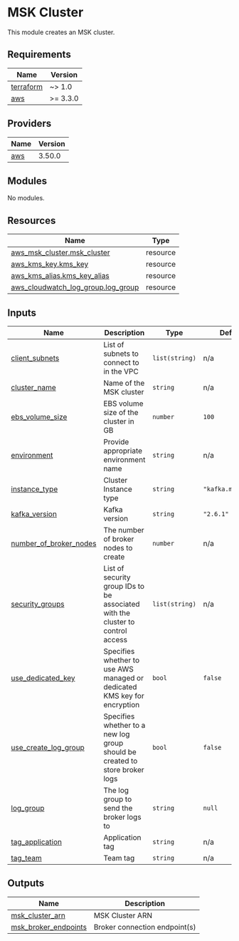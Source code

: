# MSK Cluster

This module creates an MSK cluster.

## Requirements

| Name | Version |
|------|---------|
| <a name="requirement_terraform"></a> [terraform](#requirement\_terraform) | ~> 1.0 |
| <a name="requirement_aws"></a> [aws](#requirement\_aws) | >= 3.3.0 |

## Providers

| Name | Version |
|------|---------|
| <a name="provider_aws"></a> [aws](#provider\_aws) | 3.50.0 |

## Modules

No modules.

## Resources

| Name | Type |
|------|------|
| [aws_msk_cluster.msk_cluster](https://registry.terraform.io/providers/hashicorp/aws/latest/docs/resources/msk_cluster) | resource |
| [aws_kms_key.kms_key](https://registry.terraform.io/providers/hashicorp/aws/latest/docs/resources/kms_key) | resource |
| [aws_kms_alias.kms_key_alias](https://registry.terraform.io/providers/hashicorp/aws/latest/docs/resources/kms_alias) | resource |
| [aws_cloudwatch_log_group.log_group](https://registry.terraform.io/providers/hashicorp/aws/latest/docs/resources/cloudwatch_log_group) | resource |

## Inputs

| Name | Description | Type | Default | Required |
|------|-------------|------|---------|:--------:|
| <a name="input_client_subnets"></a> [client\_subnets](#input\_client\_subnets) | List of subnets to connect to in the VPC | `list(string)` | n/a | yes |
| <a name="input_cluster_name"></a> [cluster\_name](#input\_cluster\_name) | Name of the MSK cluster | `string` | n/a | yes |
| <a name="input_ebs_volume_size"></a> [ebs\_volume\_size](#input\_ebs\_volume\_size) | EBS volume size of the cluster in GB | `number` | `100` | no |
| <a name="input_environment"></a> [environment](#input\_environment) | Provide appropriate environment name | `string` | n/a | yes |
| <a name="input_instance_type"></a> [instance\_type](#input\_instance\_type) | Cluster Instance type | `string` | `"kafka.m5.large"` | no |
| <a name="input_kafka_version"></a> [kafka\_version](#input\_kafka\_version) | Kafka version | `string` | `"2.6.1"` | no |
| <a name="input_number_of_broker_nodes"></a> [number\_of\_broker\_nodes](#input\_number\_of\_broker\_nodes) | The number of broker nodes to create | `number` | n/a | yes |
| <a name="input_security_groups"></a> [security\_groups](#input\_security\_groups) | List of security group IDs to be associated with the cluster to control access | `list(string)` | n/a | yes |
| <a name="input_use_dedicated_key"></a> [use\_dedicated\_key](#input\_use\_dedicated\_key) | Specifies whether to use AWS managed or dedicated KMS key for encryption | `bool` | `false` | no |
| <a name="input_create_log_group"></a> [use\_create\_log\_group](#input\_create\_log\_group) | Specifies whether to a new log group should be created to store broker logs | `bool` | `false` | no |
| <a name="input_log_group"></a> [log\_group](#input\_log\_group) | The log group to send the broker logs to | `string` | `null` | no |
| <a name="input_tag_application"></a> [tag\_application](#input\_tag\_application) | Application tag | `string` | n/a | yes |
| <a name="input_tag_team"></a> [tag\_team](#input\_tag\_team) | Team tag | `string` | n/a | yes |

## Outputs

| Name | Description |
|------|-------------|
| <a name="output_msk_cluster_arn"></a> [msk\_cluster\_arn](#output\_msk\_cluster\_arn) | MSK Cluster ARN |
| <a name="output_broker_endpoints"></a> [msk\_broker\_endpoints](#output\_broker\_endpoints) | Broker connection endpoint(s) |
